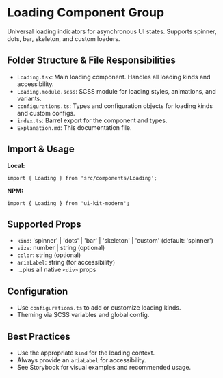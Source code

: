 # Loading Component Group

Universal loading indicators for asynchronous UI states. Supports spinner, dots, bar, skeleton, and custom loaders.

## Folder Structure & File Responsibilities

- `Loading.tsx`: Main loading component. Handles all loading kinds and accessibility.
- `Loading.module.scss`: SCSS module for loading styles, animations, and variants.
- `configurations.ts`: Types and configuration objects for loading kinds and custom configs.
- `index.ts`: Barrel export for the component and types.
- `Explanation.md`: This documentation file.

## Import & Usage

**Local:**

```tsx
import { Loading } from 'src/components/Loading';
```

**NPM:**

```tsx
import { Loading } from 'ui-kit-modern';
```

## Supported Props

- `kind`: 'spinner' | 'dots' | 'bar' | 'skeleton' | 'custom' (default: 'spinner')
- `size`: number | string (optional)
- `color`: string (optional)
- `ariaLabel`: string (for accessibility)
- ...plus all native `<div>` props

## Configuration

- Use `configurations.ts` to add or customize loading kinds.
- Theming via SCSS variables and global config.

## Best Practices

- Use the appropriate `kind` for the loading context.
- Always provide an `ariaLabel` for accessibility.
- See Storybook for visual examples and recommended usage.
